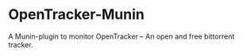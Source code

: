 OpenTracker-Munin
=================

A Munin-plugin to monitor OpenTracker – An open and free bittorrent tracker.